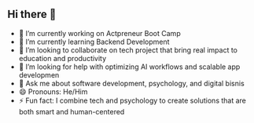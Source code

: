 ## Hi there 👋

<!--
**bagusardin25/bagusardin25** is a ✨ _special_ ✨ repository because its `README.md` (this file) appears on your GitHub profile.

Here are some ideas to get you started:

- 🔭 I’m currently working on ...
- 🌱 I’m currently learning ...
- 👯 I’m looking to collaborate on ...
- 🤔 I’m looking for help with ...
- 💬 Ask me about ...
- 📫 How to reach me: ...
- 😄 Pronouns: ...
- ⚡ Fun fact: ...
-->
- 🔭 I’m currently working on Actpreneur Boot Camp
- 🌱 I’m currently learning Backend Development
- 👯 I’m looking to collaborate on tech project that bring real impact to education and productivity
- 🤔 I’m looking for help with optimizing AI workflows and scalable app developmen
- 💬 Ask me about software development, psychology, and digital bisnis
- 😄 Pronouns: He/Him
- ⚡ Fun fact: I combine tech and psychology to create solutions that are both smart and human-centered
